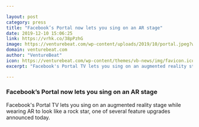 ```yaml
---

layout: post
category: press
title: "Facebook’s Portal now lets you sing on an AR stage"
date: 2019-12-10 15:06:25
link: https://vrhk.co/38pPzhG
image: https://venturebeat.com/wp-content/uploads/2019/10/portal.jpeg?w=1200&strip=all
domain: venturebeat.com
author: "VentureBeat"
icon: https://venturebeat.com/wp-content/themes/vb-news/img/favicon.ico
excerpt: "Facebook's Portal TV lets you sing on an augmented reality stage while wearing AR to look like a rock star, one of several feature upgrades announced today."

---
```


### Facebook’s Portal now lets you sing on an AR stage

Facebook's Portal TV lets you sing on an augmented reality stage while wearing AR to look like a rock star, one of several feature upgrades announced today.
